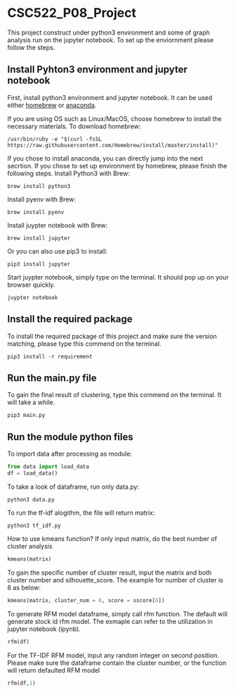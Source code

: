 # CSC522_P08_Project

This project construct under python3 environment and some of graph analysis run on the jupyter notebook. To set up the enviornment please follow the steps.

## Install Pyhton3 environment and jupyter notebook
First, install python3 environment and jupyter notebook. It can be used either [homebrew](https://brew.sh/) or [anaconda](https://docs.anaconda.com/anaconda/install/).

If you are using OS such as Linux/MacOS, choose homebrew to install the necessary materials.
To download homebrew:
```
/usr/bin/ruby -e "$(curl -fsSL https://raw.githubusercontent.com/Homebrew/install/master/install)"
```

If you chose to install anaconda, you can directly jump into the next secrtion. If you chose to set up environment by homebrew, please finish the following steps.
Install Python3 with Brew:
```
brew install python3
``` 
Install pyenv with Brew:
```
brew install pyenv
```
Install juypter notebook with Brew:
```
brew install jupyter
```
Or you can also use pip3 to install:
```
pip3 install jupyter
```
Start juypter notebook, simply type on the terminal. It should pop up on your browser quickly.
```
juypter notebook
```
## Install the required package
To install the required package of this project and make sure the version matching, please type this commend on the terminal.
```
pip3 install -r requirement
```
## Run the main.py file
To gain the final result of clustering, type this commend on the terminal. It will take a while.
```
pip3 main.py
```

## Run the module python files
To import data after processing as module:
```python
from data import load_data
df = load_data()
```
To take a look of dataframe, run only data.py:
```
python3 data.py
```

To run the tf-idf alogithm, the file will return matrix:
```
python3 tf_idf.py
```

How to use kmeans function? If only input matrix, do the best number of cluster analysis
```python
kmeans(matrix)
```
To gain the specific number of cluster result, input the matrix and both cluster number and silhouette_score. The example for number of cluster is 6 as below:
```python
kmeans(matrix, cluster_num = 6, score = sscore[6])
```

To generate RFM model dataframe, simply call rfm function. The default will generate stock id rfm model. The exmaple can refer to the utilization in jupyter notebook (ipynb).
```python
rfm(df) 
```
For the TF-IDF RFM model, input any random integer on second position. Please make sure the dataframe contain the cluster number, or the function will return defaulted RFM model
```python
rfm(df,1) 
```
